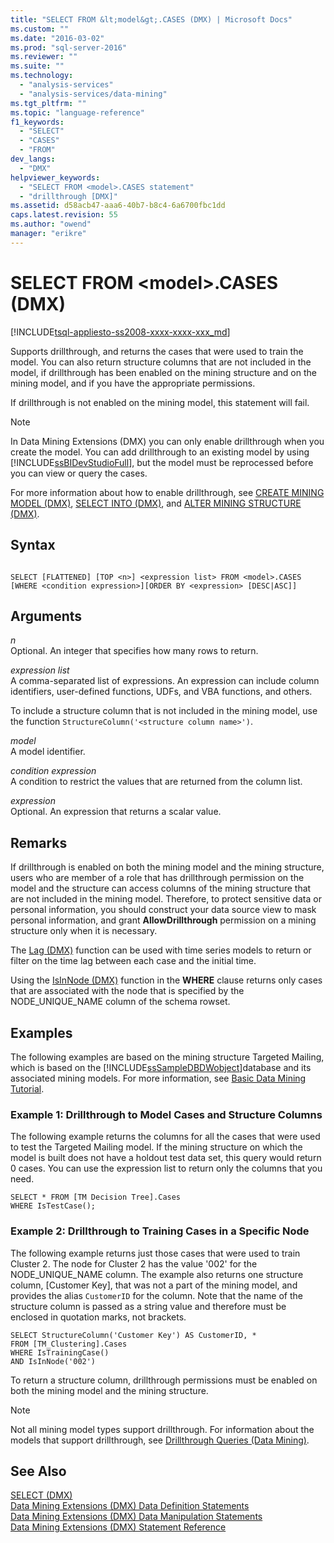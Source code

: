 ```yaml
---
title: "SELECT FROM &lt;model&gt;.CASES (DMX) | Microsoft Docs"
ms.custom: ""
ms.date: "2016-03-02"
ms.prod: "sql-server-2016"
ms.reviewer: ""
ms.suite: ""
ms.technology: 
  - "analysis-services"
  - "analysis-services/data-mining"
ms.tgt_pltfrm: ""
ms.topic: "language-reference"
f1_keywords: 
  - "SELECT"
  - "CASES"
  - "FROM"
dev_langs: 
  - "DMX"
helpviewer_keywords: 
  - "SELECT FROM <model>.CASES statement"
  - "drillthrough [DMX]"
ms.assetid: d58acb47-aaa6-40b7-b8c4-6a6700fbc1dd
caps.latest.revision: 55
ms.author: "owend"
manager: "erikre"
---
```

# SELECT FROM &lt;model&gt;.CASES (DMX)
[!INCLUDE[tsql-appliesto-ss2008-xxxx-xxxx-xxx_md](../database-engine/configure/windows/includes/tsql-appliesto-ss2008-xxxx-xxxx-xxx-md.md)]

  Supports drillthrough, and returns the cases that were used to train the model. You can also return structure columns that are not included in the model, if drillthrough has been enabled on the mining structure and on the mining model, and if you have the appropriate permissions.  
  
 If drillthrough is not enabled on the mining model, this statement will fail.  
  
> [!NOTE]  
>  In Data Mining Extensions (DMX) you can only enable drillthrough when you create the model. You can add drillthrough to an existing model by using [!INCLUDE[ssBIDevStudioFull](../analysis-services/includes/ssbidevstudiofull-md.md)], but the model must be reprocessed before you can view or query the cases.  
  
 For more information about how to enable drillthrough, see [CREATE MINING MODEL &#40;DMX&#41;](../dmx/create-mining-model-dmx.md), [SELECT INTO &#40;DMX&#41;](../dmx/select-into-dmx.md), and [ALTER MINING STRUCTURE &#40;DMX&#41;](../dmx/alter-mining-structure-dmx.md).  
  
## Syntax  
  
```  
  
SELECT [FLATTENED] [TOP <n>] <expression list> FROM <model>.CASES  
[WHERE <condition expression>][ORDER BY <expression> [DESC|ASC]]  
```  
  
## Arguments  
 *n*  
 Optional. An integer that specifies how many rows to return.  
  
 *expression list*  
 A comma-separated list of expressions. An expression can include column identifiers, user-defined functions, UDFs, and VBA functions, and others.  
  
 To include a structure column that is not included in the mining model, use the function `StructureColumn('<structure column name>')`.  
  
 *model*  
 A model identifier.  
  
 *condition expression*  
 A condition to restrict the values that are returned from the column list.  
  
 *expression*  
 Optional. An expression that returns a scalar value.  
  
## Remarks  
 If drillthrough is enabled on both the mining model and the mining structure, users who are member of a role that has drillthrough permission on the model and the structure can access columns of the mining structure that are not included in the mining model. Therefore, to protect sensitive data or personal information, you should construct your data source view to mask personal information, and grant **AllowDrillthrough** permission on a mining structure only when it is necessary.  
  
 The [Lag &#40;DMX&#41;](../dmx/lag-dmx.md) function can be used with time series models to return or filter on the time lag between each case and the initial time.  
  
 Using the [IsInNode &#40;DMX&#41;](../dmx/isinnode-dmx.md) function in the **WHERE** clause returns only cases that are associated with the node that is specified by the NODE_UNIQUE_NAME column of the schema rowset.  
  
## Examples  
 The following examples are based on the mining structure Targeted Mailing, which is based on the [!INCLUDE[ssSampleDBDWobject](../analysis-services/data-mining/includes/sssampledbdwobject-md.md)]database and its associated mining models. For more information, see [Basic Data Mining Tutorial](http://msdn.microsoft.com/library/6602edb6-d160-43fb-83c8-9df5dddfeb9c).  
  
### Example 1: Drillthrough to Model Cases and Structure Columns  
 The following example returns the columns for all the cases that were used to test the Targeted Mailing model. If the mining structure on which the model is built does not have a holdout test data set, this query would return 0 cases. You can use the expression list to return only the columns that you need.  
  
```  
SELECT * FROM [TM Decision Tree].Cases  
WHERE IsTestCase();  
```  
  
### Example 2: Drillthrough to Training Cases in a Specific Node  
 The following example returns just those cases that were used to train Cluster 2. The node for Cluster 2 has the value '002' for the NODE_UNIQUE_NAME column. The example also returns one structure column, [Customer Key], that was not a part of the mining model, and provides the alias `CustomerID` for the column. Note that the name of the structure column is passed as a string value and therefore must be enclosed in quotation marks, not brackets.  
  
```  
SELECT StructureColumn('Customer Key') AS CustomerID, *   
FROM [TM_Clustering].Cases  
WHERE IsTrainingCase()  
AND IsInNode('002')  
```  
  
 To return a structure column, drillthrough permissions must be enabled on both the mining model and the mining structure.  
  
> [!NOTE]  
>  Not all mining model types support drillthrough. For information about the models that support drillthrough, see [Drillthrough Queries &#40;Data Mining&#41;](../analysis-services/data-mining/drillthrough-queries-data-mining.md).  
  
## See Also  
 [SELECT &#40;DMX&#41;](../dmx/select-dmx.md)   
 [Data Mining Extensions &#40;DMX&#41; Data Definition Statements](../dmx/dmx-statements-data-definition.md)   
 [Data Mining Extensions &#40;DMX&#41; Data Manipulation Statements](../dmx/dmx-statements-data-manipulation.md)   
 [Data Mining Extensions &#40;DMX&#41; Statement Reference](../dmx/data-mining-extensions-dmx-statements.md)  
  
  